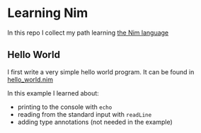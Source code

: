 # Learning Nim

In this repo I collect my path learning [the Nim language](https://nim-lang.org)

## Hello World

I first write a very simple hello world program. It can be found in [hello_world.nim](./hello_world.nim)

In this example I learned about:
- printing to the console with `echo`
- reading from the standard input with `readLine`
- adding type annotations (not needed in the example)

